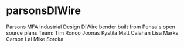 # parsonsDIWire
Parsons MFA Industrial Design DIWire bender built from Pensa's open source plans
Team:
	Tim Ronco
	Joonas Kystila
	Matt Calahan
	Lisa Marks
	Carson Lai
	Mike Soroka
